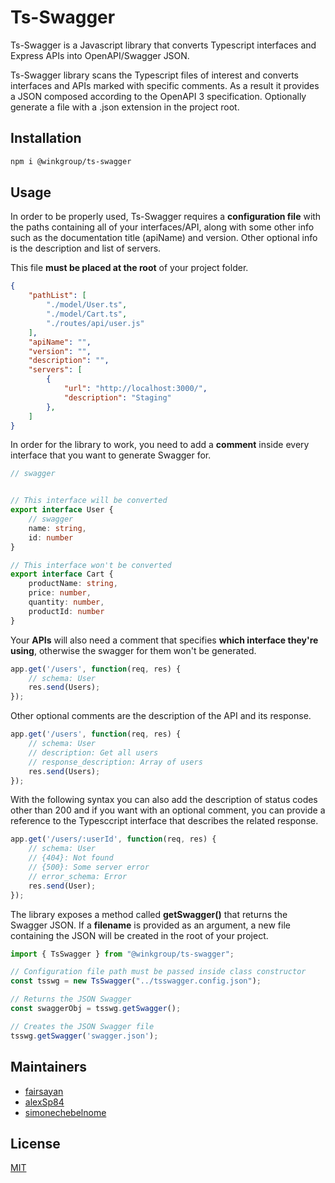 # Ts-Swagger

Ts-Swagger is a Javascript library that converts Typescript interfaces and Express APIs into OpenAPI/Swagger JSON.

Ts-Swagger library scans the Typescript files of interest and converts interfaces and APIs marked with specific comments. As a result it provides a JSON composed according to the OpenAPI 3 specification. Optionally generate a file with a .json extension in the project root.

## Installation

```bash
npm i @winkgroup/ts-swagger
```

## Usage

In order to be properly used, Ts-Swagger requires a **configuration file** with the paths containing all of your interfaces/API, along with some other info such as the documentation title (apiName) and version. Other optional info is the description and list of servers.

This file **must be placed at the root** of your project folder.

```JSON
{
    "pathList": [
        "./model/User.ts",
        "./model/Cart.ts",
        "./routes/api/user.js"
    ],
    "apiName": "",
    "version": "",
    "description": "",
    "servers": [
        {
            "url": "http://localhost:3000/",
            "description": "Staging"
        },
    ]
}
```

In order for the library to work, you need to add a **comment** inside every interface that you want to generate Swagger for.
```ts
// swagger
```
```ts

// This interface will be converted 
export interface User {
    // swagger
    name: string,
    id: number
}

// This interface won't be converted
export interface Cart {
    productName: string,
    price: number,
    quantity: number,
    productId: number
}
```


Your **APIs** will also need a comment that specifies **which interface they're using**, otherwise the swagger for them won't be generated.

```js
app.get('/users', function(req, res) {
    // schema: User
    res.send(Users);
});
```

Other optional comments are the description of the API and its response.

```js
app.get('/users', function(req, res) {
    // schema: User
    // description: Get all users
    // response_description: Array of users
    res.send(Users);
});
```

With the following syntax you can also add the description of status codes other than 200 and if you want with an optional comment, you can provide a reference to the Typesccript interface that describes the related response.

```js
app.get('/users/:userId', function(req, res) {
    // schema: User
    // {404}: Not found
    // {500}: Some server error
    // error_schema: Error
    res.send(User);
});
```

The library exposes a method called **getSwagger()** that returns the Swagger JSON. If a **filename** is provided as an argument, a new file containing the JSON will be created in the root of your project.

```js
import { TsSwagger } from "@winkgroup/ts-swagger";

// Configuration file path must be passed inside class constructor
const tsswg = new TsSwagger("../tsswagger.config.json");

// Returns the JSON Swagger
const swaggerObj = tsswg.getSwagger();

// Creates the JSON Swagger file
tsswg.getSwagger('swagger.json');

```

## Maintainers
* [fairsayan](https://github.com/fairsayan)
* [alexSp84](https://github.com/alexSp84)
* [simonechebelnome](https://github.com/simonechebelnome)

## License

[MIT](https://choosealicense.com/licenses/mit/)
